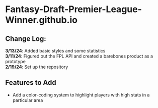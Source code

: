 # Fantasy-Draft-Premier-League-Winner.github.io

## Change Log:
**3/13/24**: Added basic styles and some statistics
\
**3/11/24**: Figured out the FPL API and created a barebones product as a prototype
\
**2/19/24**: Set up the repository


## Features to Add
* Add a color-coding system to highlight players with high stats in a particular area
